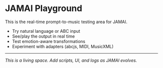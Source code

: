 # JAMAI Playground

This is the real-time prompt-to-music testing area for JAMAI.

- Try natural language or ABC input
- See/play the output in real time
- Test emotion-aware transformations
- Experiment with adapters (abcjs, MIDI, MusicXML)

---

_This is a living space. Add scripts, UI, and logs as JAMAI evolves._
